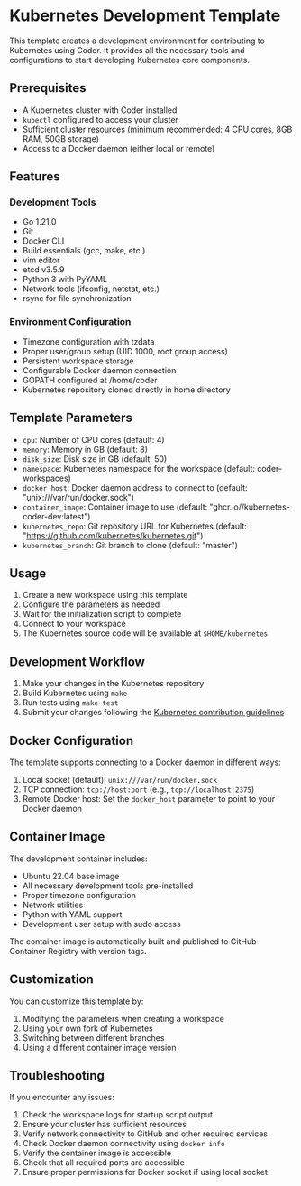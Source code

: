 # Kubernetes Development Template

This template creates a development environment for contributing to Kubernetes using Coder. It provides all the necessary tools and configurations to start developing Kubernetes core components.

## Prerequisites

- A Kubernetes cluster with Coder installed
- `kubectl` configured to access your cluster
- Sufficient cluster resources (minimum recommended: 4 CPU cores, 8GB RAM, 50GB storage)
- Access to a Docker daemon (either local or remote)

## Features

### Development Tools
- Go 1.21.0
- Git
- Docker CLI
- Build essentials (gcc, make, etc.)
- vim editor
- etcd v3.5.9
- Python 3 with PyYAML
- Network tools (ifconfig, netstat, etc.)
- rsync for file synchronization

### Environment Configuration
- Timezone configuration with tzdata
- Proper user/group setup (UID 1000, root group access)
- Persistent workspace storage
- Configurable Docker daemon connection
- GOPATH configured at /home/coder
- Kubernetes repository cloned directly in home directory

## Template Parameters

- `cpu`: Number of CPU cores (default: 4)
- `memory`: Memory in GB (default: 8)
- `disk_size`: Disk size in GB (default: 50)
- `namespace`: Kubernetes namespace for the workspace (default: coder-workspaces)
- `docker_host`: Docker daemon address to connect to (default: "unix:///var/run/docker.sock")
- `container_image`: Container image to use (default: "ghcr.io/<owner>/kubernetes-coder-dev:latest")
- `kubernetes_repo`: Git repository URL for Kubernetes (default: "https://github.com/kubernetes/kubernetes.git")
- `kubernetes_branch`: Git branch to clone (default: "master")

## Usage

1. Create a new workspace using this template
2. Configure the parameters as needed
3. Wait for the initialization script to complete
4. Connect to your workspace
5. The Kubernetes source code will be available at `$HOME/kubernetes`

## Development Workflow

1. Make your changes in the Kubernetes repository
2. Build Kubernetes using `make`
3. Run tests using `make test`
4. Submit your changes following the [Kubernetes contribution guidelines](https://github.com/kubernetes/community/blob/master/contributors/guide/README.md)

## Docker Configuration

The template supports connecting to a Docker daemon in different ways:
1. Local socket (default): `unix:///var/run/docker.sock`
2. TCP connection: `tcp://host:port` (e.g., `tcp://localhost:2375`)
3. Remote Docker host: Set the `docker_host` parameter to point to your Docker daemon

## Container Image

The development container includes:
- Ubuntu 22.04 base image
- All necessary development tools pre-installed
- Proper timezone configuration
- Network utilities
- Python with YAML support
- Development user setup with sudo access

The container image is automatically built and published to GitHub Container Registry with version tags.

## Customization

You can customize this template by:
1. Modifying the parameters when creating a workspace
2. Using your own fork of Kubernetes
3. Switching between different branches
4. Using a different container image version

## Troubleshooting

If you encounter any issues:
1. Check the workspace logs for startup script output
2. Ensure your cluster has sufficient resources
3. Verify network connectivity to GitHub and other required services
4. Check Docker daemon connectivity using `docker info`
5. Verify the container image is accessible
6. Check that all required ports are accessible
7. Ensure proper permissions for Docker socket if using local socket 